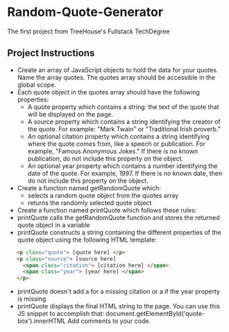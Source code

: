 # Random-Quote-Generator
The first project from TreeHouse's Fullstack TechDegree

## Project Instructions

* Create an array of JavaScript objects to hold the data for your quotes. Name the array quotes. The quotes array should be accessible in the global scope.
* Each quote object in the quotes array should have the following properties:
  * A quote property which contains a string: the text of the quote that will be displayed on the page.
  * A source property which contains a string identifying the creator of the quote. For example: "Mark Twain" or "Traditional Irish proverb.”
   * An optional citation property which contains a string identifying where the quote comes from, like a speech or publication. For example, "Famous Anonymous Jokes." If there is no known publication, do not include this property on the object.
   * An optional year property which contains a number identifying the date of the quote. For example, 1997. If there is no known date, then do not include this property on the object.
* Create a function named getRandomQuote which:
  * selects a random quote object from the quotes array
  * returns the randomly selected quote object
 * Create a function named printQuote which follows these rules:
  * printQuote calls the getRandomQuote function and stores the returned quote object in a variable
  * printQuote constructs a string containing the different properties of the quote object using the following HTML template:
 ```html
    <p class="quote"> [quote here] </p>
    <p class="source"> [source here]
      <span class="citation"> [citation here] </span>
      <span class="year"> [year here] </span>
    </p>
 ```
  * printQuote doesn't add a for a missing citation or a if the year property is missing
  * printQuote displays the final HTML string to the page. You can use this JS snippet to accomplish that: document.getElementById('quote-box').innerHTML
    Add comments to your code.
